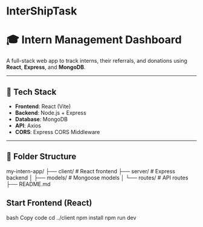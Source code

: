 # InterShipTask

# 🎓 Intern Management Dashboard

A full-stack web app to track interns, their referrals, and donations using **React**, **Express**, and **MongoDB**.

---

## 🔧 Tech Stack

- **Frontend**: React (Vite)
- **Backend**: Node.js + Express
- **Database**: MongoDB
- **API**: Axios
- **CORS**: Express CORS Middleware

---

## 📁 Folder Structure

my-intern-app/
├── client/ # React frontend
├── server/ # Express backend
│ ├── models/ # Mongoose models
│ └── routes/ # API routes
├── README.md


## Start Frontend (React)
bash
Copy code
cd ../client
npm install
npm run dev
